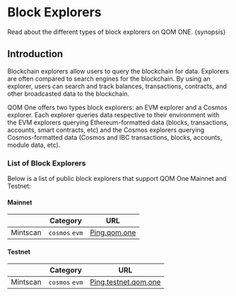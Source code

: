 <!--
order: 3
-->

# Block Explorers

Read about the different types of block explorers on QOM ONE. {synopsis}

## Introduction

Blockchain explorers allow users to query the blockchain for data. Explorers are often compared to search engines for the blockchain. By using an explorer, users can search and track balances, transactions, contracts, and other broadcasted data to the blockchain.

QOM One offers two types block explorers: an EVM explorer and a Cosmos explorer. Each explorer queries data respective to their environment with the EVM explorers querying Ethereum-formatted data (blocks, transactions, accounts, smart contracts, etc) and the Cosmos explorers querying Cosmos-formatted data (Cosmos and IBC transactions, blocks, accounts, module data, etc).

### List of Block Explorers

Below is a list of public block explorers that support QOM One Mainnet and Testnet:

#### Mainnet

|            | Category       | URL                                                    |
|------------| -------------- |--------------------------------------------------------|
| Mintscan   | `cosmos` `evm` | [Ping.qom.one](https://www.ping.qom.one)     |

#### Testnet

|            | Category       | URL                                                                            |
| ---------- |----------------| ------------------------------------------------------------------------------ |
| Mintscan   | `cosmos` `evm` | [Ping.testnet.qom.one](https://ping.testnet.qom.one) |
